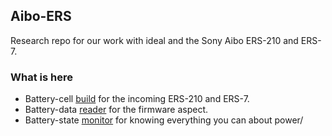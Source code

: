 ## Aibo-ERS

Research repo for our work with ideal and the Sony Aibo ERS-210 and ERS-7.

### What is here

* Battery-cell [build](/battery-cell/README.md) for the incoming ERS-210 and ERS-7.
* Battery-data [reader](/battery-reader/README.md) for the firmware aspect.
* Battery-state [monitor](/battery-monitor/README.md) for knowing everything you can about power/